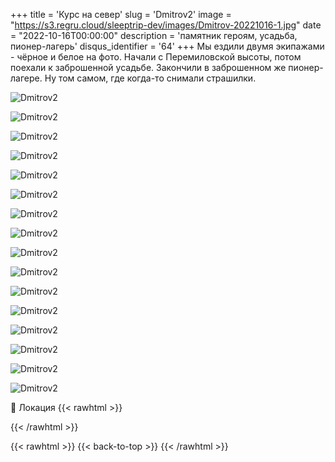 +++
title = 'Курс на север'
slug = 'Dmitrov2'
image = "https://s3.regru.cloud/sleeptrip-dev/images/Dmitrov-20221016-1.jpg"
date = "2022-10-16T00:00:00"
description = 'памятник героям, усадьба, пионер-лагерь'
disqus_identifier = '64'
+++
Мы ездили двумя экипажами - чёрное и белое на фото.
Начали с Перемиловской высоты, потом поехали к заброшенной усадьбе.
Закончили в заброшенном же пионер-лагере. Ну том самом, где когда-то снимали страшилки.

![Dmitrov2](https://s3.regru.cloud/sleeptrip-dev/images/Dmitrov-20221016-2.jpg)

![Dmitrov2](https://s3.regru.cloud/sleeptrip-dev/images/Dmitrov-20221016-3.jpg)

![Dmitrov2](https://s3.regru.cloud/sleeptrip-dev/images/Dmitrov-20221016-4.jpg)

![Dmitrov2](https://s3.regru.cloud/sleeptrip-dev/images/Dmitrov-20221016-5.jpg)

![Dmitrov2](https://s3.regru.cloud/sleeptrip-dev/images/Dmitrov-20221016-6.jpg)

![Dmitrov2](https://s3.regru.cloud/sleeptrip-dev/images/Dmitrov-20221016-7.jpg)

![Dmitrov2](https://s3.regru.cloud/sleeptrip-dev/images/Dmitrov-20221016-8.jpg)

![Dmitrov2](https://s3.regru.cloud/sleeptrip-dev/images/Dmitrov-20221016-9.jpg)

![Dmitrov2](https://s3.regru.cloud/sleeptrip-dev/images/Dmitrov-20221016-10.jpg)

![Dmitrov2](https://s3.regru.cloud/sleeptrip-dev/images/Dmitrov-20221016-11.jpg)

![Dmitrov2](https://s3.regru.cloud/sleeptrip-dev/images/Dmitrov-20221016-12.jpg)

![Dmitrov2](https://s3.regru.cloud/sleeptrip-dev/images/Dmitrov-20221016-13.jpg)

![Dmitrov2](https://s3.regru.cloud/sleeptrip-dev/images/Dmitrov-20221016-14.jpg)

![Dmitrov2](https://s3.regru.cloud/sleeptrip-dev/images/Dmitrov-20221016-15.jpg)

![Dmitrov2](https://s3.regru.cloud/sleeptrip-dev/images/Dmitrov-20221016-16.jpg)

![Dmitrov2](https://s3.regru.cloud/sleeptrip-dev/images/Dmitrov-20221016-17.jpg)

📍 Локация
{{< rawhtml >}}
<div class="yandex-map-container">
<script type="text/javascript" charset="utf-8" async src="https://api-maps.yandex.ru/services/constructor/1.0/js/?um=constructor%3Acc3382c091227e80d463268d0999484088edf993b306b3753b82848c24440eb8&amp;width=800&amp;height=400&amp;lang=ru_RU&amp;scroll=true"></script>
</div>
{{< /rawhtml >}}

{{< rawhtml >}}
{{< back-to-top >}}
{{< /rawhtml >}}